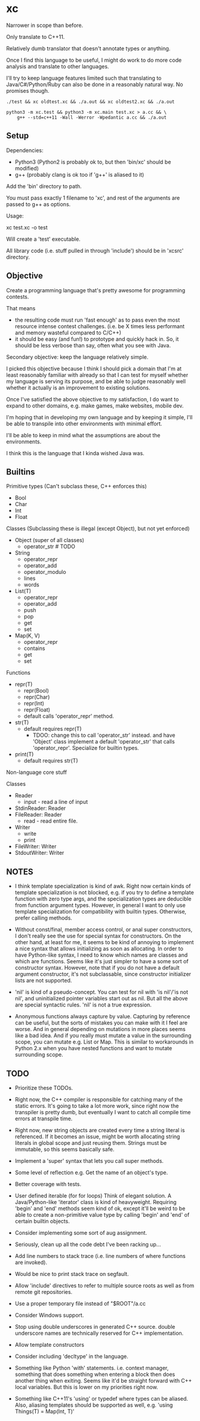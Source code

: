 # xc

Narrower in scope than before.

Only translate to C++11.

Relatively dumb translator that doesn't annotate types or anything.

Once I find this language to be useful, I might do work to
do more code analysis and translate to other languages.

I'll try to keep language features limited such that translating
to Java/C#/Python/Ruby can also be done in a reasonably natural
way. No promises though.

    ./test && xc oldtest.xc && ./a.out && xc oldtest2.xc && ./a.out

    python3 -m xc.test && python3 -m xc.main test.xc > a.cc && \
        g++ --std=c++11 -Wall -Werror -Wpedantic a.cc && ./a.out

## Setup

Dependencies:
  * Python3 (Python2 is probably ok to, but then 'bin/xc' should be modified)
  * g++ (probably clang is ok too if 'g++' is aliased to it)

Add the 'bin' directory to path.

You must pass exactly 1 filename to 'xc', and rest of the arguments are
passed to g++ as options.

Usage:

  xc test.xc -o test

Will create a 'test' executable.

All library code (i.e. stuff pulled in through 'include') should be in
'xcsrc' directory.

## Objective

Create a programming language that's pretty awesome for programming contests.

That means
  * the resulting code must run 'fast enough' as to pass even the most
    resource intense contest challenges. (i.e. be X times less performant and
    memory wasteful compared to C/C++)
  * it should be easy (and fun!) to prototype and quickly hack in.
    So, it should be less verbose than say, often what you see with Java.

Secondary objective: keep the language relatively simple.

I picked this objective because I think I should pick a domain that I'm
at least reasonably familiar with already so that I can test for myself
whether my language is serving its purpose, and be able to judge reasonably
well whether it actually is an improvement to existing solutions.

Once I've satisfied the above objective to my satisfaction, I do want to
expand to other domains, e.g. make games, make websites, mobile dev.

I'm hoping that in developing my own language and by keeping it simple,
I'll be able to transpile into other environments with minimal effort.

I'll be able to keep in mind what the assumptions are about the environments.

I think this is the language that I kinda wished Java was.

## Builtins

Primitive types (Can't subclass these, C++ enforces this)
  * Bool
  * Char
  * Int
  * Float

Classes (Subclassing these is illegal (except Object), but not yet enforced)
  * Object (super of all classes)
    * operator_str  # TODO
  * String
    * operator_repr
    * operator_add
    * operator_modulo
    * lines
    * words
  * List(T)
    * operator_repr
    * operator_add
    * push
    * pop
    * get
    * set
  * Map(K, V)
    * operator_repr
    * contains
    * get
    * set

Functions
  * repr(T)
    * repr(Bool)
    * repr(Char)
    * repr(Int)
    * repr(Float)
    * default calls 'operator_repr' method.
  * str(T)
    * default requires repr(T)
      * TDOO: change this to call 'operator_str' instead.
        and have 'Object' class implement a default 'operator_str'
        that calls 'operator_repr'.
        Specialize for builtin types.
  * print(T)
    * default requires str(T)

Non-language core stuff

Classes
  * Reader
    * input - read a line of input
  * StdinReader: Reader
  * FileReader: Reader
    * read - read entire file.
  * Writer
    * write
    * print
  * FileWriter: Writer
  * StdoutWriter: Writer

## NOTES

  * I think template specialization is kind of awk.
    Right now certain kinds of template specialization is not blocked,
    e.g. if you try to define a template function with zero type args,
    and the specialization types are deducible from function argument types.
    However, in general I want to only use template specialization for
    compatibility with builtin types.
    Otherwise, prefer calling methods.

  * Without const/final, member access control, or anal super constructors,
    I don't really see the use for special syntax for constructors.
    On the other hand, at least for me, it seems to be kind of annoying to
    implement a nice syntax that allows initializing as soon as allocating.
    In order to have Python-like syntax, I need to know which names are
    classes and which are functions.
    Seems like it's just simpler to have a some sort of constructor syntax.
    However, note that if you do not have a default argument constructor,
    it's not subclassable, since constructor initializer lists are not
    supported.

  * 'nil' is kind of a pseudo-concept.
    You can test for nil with 'is nil'/'is not nil', and
    uninitialized pointer variables start out as nil.
    But all the above are special syntactic rules.
    'nil' is not a true expression.

  * Anonymous functions always capture by value.
    Capturing by reference can be useful, but the sorts of mistakes you
    can make with it I feel are worse. And in general depending on mutations
    in more places seems like a bad idea.
    And if you really must mutate a value in the surrounding scope, you
    can mutate e.g. List or Map. This is similar to workarounds in Python 2.x
    when you have nested functions and want to mutate surrounding scope.

## TODO

  * Prioritize these TODOs.

  * Right now, the C++ compiler is responsible for catching many of the
    static errors.
    It's going to take a lot more work, since right now the transpiler
    is pretty dumb, but eventually I want to catch all compile time
    errors at transpile time.

  * Right now, new string objects are created every time a string literal is
    referenced. If it becomes an issue, might be worth allocating string
    literals in global scope and just reusing them.
    Strings must be immutable, so this seems basically safe.

  * Implement a 'super' syntax that lets you call super methods.

  * Some level of reflection e.g. Get the name of an object's type.

  * Better coverage with tests.

  * User defined iterable (for for loops)
    Think of elegant solution.
    A Java/Python-like 'iterator' class is kind of heavyweight.
    Requiring 'begin' and 'end' methods seem kind of ok, except
    it'll be weird to be able to create a non-primitive value type
    by calling 'begin' and 'end' of certain builtin objects.

  * Consider implementing some sort of aug assignment.

  * Seriously, clean up all the code debt I've been racking up...

  * Add line numbers to stack trace (i.e. line numbers of where
    functions are invoked).

  * Would be nice to print stack trace on segfault.

  * Allow 'include' directives to refer to multiple source roots as well
    as from remote git repositories.

  * Use a proper temporary file instead of "$ROOT"/a.cc

  * Consider Windows support.

  * Stop using double underscores in generated C++ source.
    double underscore names are technically reserved for C++ implementation.

  * Allow template constructors

  * Consider including 'decltype' in the language.

  * Something like Python 'with' statements.
    i.e. context manager, something that does something when entering a block
    then does another thing when exiting.
    Seems like it'd be straight forward with C++ local variables.
    But this is lower on my priorities right now.

  * Something like C++11's 'using' or typedef where types can be aliased.
    Also, aliasing templates should be supported as well, e.g.
    'using Things(T) = Map(Int, T)'

